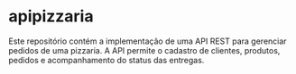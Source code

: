 # apipizzaria
Este repositório contém a implementação de uma API REST para gerenciar pedidos de uma pizzaria. A API permite o cadastro de clientes, produtos, pedidos e acompanhamento do status das entregas.
